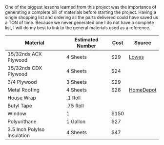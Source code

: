 One of the biggest lessons learned from this project was the importance of generating a complete bill of materials before starting the project. Having a single shopping list and ordering all the parts delivered could have saved us a TON of time. Because we never generated one I do not have a complete list, I will do my best to link to the general materials used as a reference.

| Material                  | Estimated Number  |   Cost     |    Source     |
|---------------------------|-------------------|------------|---------------|
|15/32nds ACX Plywood       |      4 Sheets     |    $29     | [Lowes](https://www.lowes.com/pd/15-32-CAT-PS1-09-Douglas-Fir-Sanded-Plywood-Application-as-4-x-8/1000068891)|
|15/32nds CDX Plywood       |      4 Sheets     |    $24     |               |
|3/4 Plywood                |      3 Sheets     |    $29     |               |
|Metal Roofing              |      4 Sheets     |    $28     | [HomeDepot](https://www.homedepot.com/p/Metal-Sales-8-ft-Classic-Rib-Steel-Roof-Panel-in-Burnished-Slate-2313249/204254776?MERCH=REC-_-PIPHorizontal2_rr-_-204254731-_-204254776-_-N)              |
|House Wrap                 |      .1 Roll      |            |               |
|Butyl Tape                 |     .75 Roll      |            |               |
|Window                     |        1          |   $150     |               |
|Polyurithane               |    1 Gallon       |    $27     |               |
|3.5 Inch PolyIso Insulation|     4 Sheets      |    $47     |               |


